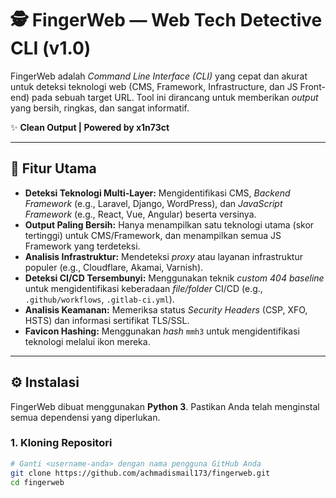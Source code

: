 # 🕵️ FingerWeb — Web Tech Detective CLI (v1.0)

FingerWeb adalah *Command Line Interface (CLI)* yang cepat dan akurat untuk deteksi teknologi web (CMS, Framework, Infrastructure, dan JS Front-end) pada sebuah target URL. Tool ini dirancang untuk memberikan *output* yang bersih, ringkas, dan sangat informatif.

✨ **Clean Output | Powered by x1n73ct**

---

## 🚀 Fitur Utama

* **Deteksi Teknologi Multi-Layer:** Mengidentifikasi CMS, *Backend Framework* (e.g., Laravel, Django, WordPress), dan *JavaScript Framework* (e.g., React, Vue, Angular) beserta versinya.
* **Output Paling Bersih:** Hanya menampilkan satu teknologi utama (skor tertinggi) untuk CMS/Framework, dan menampilkan semua JS Framework yang terdeteksi.
* **Analisis Infrastruktur:** Mendeteksi *proxy* atau layanan infrastruktur populer (e.g., Cloudflare, Akamai, Varnish).
* **Deteksi CI/CD Tersembunyi:** Menggunakan teknik *custom 404 baseline* untuk mengidentifikasi keberadaan *file/folder* CI/CD (e.g., `.github/workflows`, `.gitlab-ci.yml`).
* **Analisis Keamanan:** Memeriksa status *Security Headers* (CSP, XFO, HSTS) dan informasi sertifikat TLS/SSL.
* **Favicon Hashing:** Menggunakan *hash* `mmh3` untuk mengidentifikasi teknologi melalui ikon mereka.

---

## ⚙️ Instalasi

FingerWeb dibuat menggunakan **Python 3**. Pastikan Anda telah menginstal semua dependensi yang diperlukan.

### 1. Kloning Repositori

```bash
# Ganti <username-anda> dengan nama pengguna GitHub Anda
git clone https://github.com/achmadismail173/fingerweb.git
cd fingerweb
